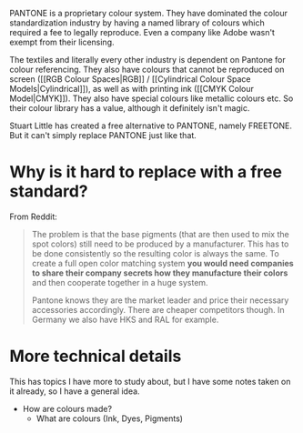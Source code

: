 PANTONE is a proprietary colour system. They have dominated the colour standardization industry by having a named library of colours which required a fee to legally reproduce. Even a company like Adobe wasn't exempt from their licensing.

The textiles and literally every other industry is dependent on Pantone for colour referencing. They also have colours that cannot be reproduced on screen ([[RGB Colour Spaces|RGB]] / [[Cylindrical Colour Space Models|Cylindrical]]), as well as with printing ink ([[CMYK Colour Model|CMYK]]). They also have special colours like metallic colours etc. So their colour library has a value, although it definitely isn't magic.

Stuart Little has created a free alternative to PANTONE, namely FREETONE. But it can't simply replace PANTONE just like that.
# Why is it hard to replace with a free standard?

From Reddit:
> The problem is that the base pigments (that are then used to mix the spot colors) still need to be produced by a manufacturer. This has to be done consistently so the resulting color is always the same. To create a full open color matching system **you would need companies to share their company secrets how they manufacture their colors** and then cooperate together in a huge system.
> 
> Pantone knows they are the market leader and price their necessary accessories accordingly. There are cheaper competitors though. In Germany we also have HKS and RAL for example.
# More technical details
This has topics I have more to study about, but I have some notes taken on it already, so I have a general idea.

- How are colours made?
	- What are colours (Ink, Dyes, Pigments)